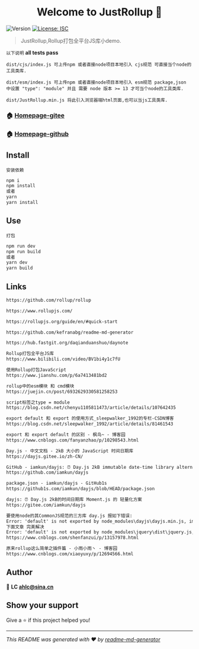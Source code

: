 <h1 align="center">Welcome to JustRollup 👋</h1>
<p>
  <img alt="Version" src="https://img.shields.io/badge/version-1.0.0-blue.svg?cacheSeconds=2592000" />
  <a href="#" target="_blank">
    <img alt="License: ISC" src="https://img.shields.io/badge/License-ISC-yellow.svg" />
  </a>
</p>

> JustRollup,Rollup打包全平台JS库小demo.

`以下说明` **all tests pass**

`dist/cjs/index.js 可上传npm 或者直接node项目本地引入 cjs规范 可直接当个node的工具类库.`

`dist/esm/index.js 可上传npm 或者直接node项目本地引入 esm规范 package,json 中设置 "type": "module" 并且 需要 node 版本 >= 13 才可当个node的工具类库.`

`dist/JustRollup.min.js 将此引入浏览器端html页面,也可以当js工具类库.`

### 🏠 [Homepage-gitee](https://gitee.com/ahviplc/JustRollup)

### 🏠 [Homepage-github](https://github.com/ahviplc/JustRollup)

## Install

`安装依赖`

```sh
npm i
npm install
或者
yarn
yarn install
```

## Use

`打包`

```sh
npm run dev
npm run build
或者
yarn dev
yarn build
```

## Links

```markdown
https://github.com/rollup/rollup

https://www.rollupjs.com/

https://rollupjs.org/guide/en/#quick-start

https://github.com/kefranabg/readme-md-generator

https://hub.fastgit.org/daqianduanshuo/daynote

Rollup打包全平台JS库
https://www.bilibili.com/video/BV1bi4y1c7fU

使用Rollup打包JavaScript
https://www.jianshu.com/p/6a7413481bd2

rollup中的esm模块 和 cmd模块
https://juejin.cn/post/6932629330581258253

script标签之type = module
https://blog.csdn.net/chenyu1105811473/article/details/107642435

export default 和 export 的使用方式_sleepwalker_1992的专栏-CSDN博客
https://blog.csdn.net/sleepwalker_1992/article/details/81461543

export 和 export default 的区别 - 枫鸟~ - 博客园
https://www.cnblogs.com/fanyanzhao/p/10298543.html

Day.js · 中文文档 - 2kB 大小的 JavaScript 时间日期库
https://dayjs.gitee.io/zh-CN/

GitHub - iamkun/dayjs: ⏰ Day.js 2kB immutable date-time library alternative to Moment.js with the same modern API
https://github.com/iamkun/dayjs

package.json - iamkun/dayjs - GitHub1s
https://github1s.com/iamkun/dayjs/blob/HEAD/package.json

dayjs: ⏰ Day.js 2kB的时间日期库 Moment.js 的 轻量化方案
https://gitee.com/iamkun/dayjs

要使用node的其CommonJS规范的三方库 day.js 报如下错误:
Error: 'default' is not exported by node_modules\dayjs\dayjs.min.js, imported by src\timer\timer.js
下面文章 完美解决
Error: 'default' is not exported by node_modules\jquery\dist\jquery.js, imported by node_modules\bootstrap\js\src\util.js - 倚楼听雨vv - 博客园
https://www.cnblogs.com/shenfanzui/p/13157978.html

原来rollup这么简单之插件篇 - 小雨小雨丶 - 博客园
https://www.cnblogs.com/xiaoyuxy/p/12694566.html
```

## Author

👤 **LC ahlc@sina.cn**


## Show your support

Give a ⭐️ if this project helped you!

***
_This README was generated with ❤️ by [readme-md-generator](https://github.com/kefranabg/readme-md-generator)_
